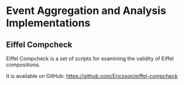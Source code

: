 # Event Aggregation and Analysis Implementations

## Eiffel Compcheck
Eiffel Compcheck is a set of scripts for examining the validity of Eiffel compositions.

It is available on GitHub: https://github.com/Ericsson/eiffel-compcheck
